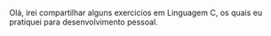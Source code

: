 Olá, irei compartilhar alguns exercicios em Linguagem C,
os quais eu pratiquei para desenvolvimento pessoal.
